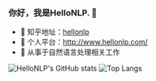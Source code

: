 <!--
### Hi there 👋
**hellonlp/hellonlp is a ✨ _special_ ✨ repository because its `README.md` (this file) appears on your GitHub profile.

Here are some ideas to get you started:

- 🔭 I’m currently working on ...
- 🌱 I’m currently learning ...
- 👯 I’m looking to collaborate on ...
- 🤔 I’m looking for help with ...
- 💬 Ask me about ...
- 📫 How to reach me: ...
- 😄 Pronouns: ...
- ⚡ Fun fact: ...
-->
### 你好，我是HelloNLP. 👋

- 🌱 知乎地址：<a href="https://www.zhihu.com/people/hellonlp">hellonlp</a>
- 👯 个人平台：http://www.hellonlp.com/
- 🤔 从事于自然语言处理相关工作


![HelloNLP's GitHub stats](https://github-readme-stats.vercel.app/api?username=HelloNLP&show_icons=true&theme=dark)
![Top Langs](https://github-readme-stats.vercel.app/api/top-langs/?username=HelloNLP&show_icons=true&theme=dark)
